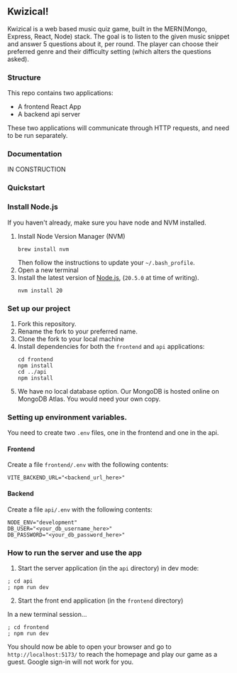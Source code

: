 ## Kwizical!

Kwizical is a web based music quiz game, built in the MERN(Mongo, Express, React, Node) stack.
The goal is to listen to the given music snippet and answer 5 questions about it, per round.
The player can choose their preferred genre and their difficulty setting (which alters the questions asked).

### Structure

This repo contains two applications:

- A frontend React App
- A backend api server

These two applications will communicate through HTTP requests, and need to be
run separately.

### Documentation

IN CONSTRUCTION

### Quickstart

### Install Node.js

If you haven't already, make sure you have node and NVM installed.

1. Install Node Version Manager (NVM)
   ```
   brew install nvm
   ```
   Then follow the instructions to update your `~/.bash_profile`.
2. Open a new terminal
3. Install the latest version of [Node.js](https://nodejs.org/en/), (`20.5.0` at
   time of writing).
   ```
   nvm install 20
   ```

### Set up our project

1. Fork this repository.
2. Rename the fork to your preferred name.
3. Clone the fork to your local machine
4. Install dependencies for both the `frontend` and `api` applications:
   ```
   cd frontend
   npm install
   cd ../api
   npm install
   ```
6. We have no local database option. Our MongoDB is hosted online on MongoDB Atlas.
You would need your own copy.

### Setting up environment variables.

You need to create two `.env` files, one in the frontend and one in the api.

#### Frontend

Create a file `frontend/.env` with the following contents:

```
VITE_BACKEND_URL="<backend_url_here>"
```

#### Backend

Create a file `api/.env` with the following contents:

```
NODE_ENV="development"
DB_USER="<your_db_username_here>"
DB_PASSWORD="<your_db_password_here>"
```

### How to run the server and use the app

1. Start the server application (in the `api` directory) in dev mode:

```
; cd api
; npm run dev
```

2. Start the front end application (in the `frontend` directory)

In a new terminal session...

```
; cd frontend
; npm run dev
```

You should now be able to open your browser and go to
`http://localhost:5173/` to reach the homepage and play our game
as a guest. Google sign-in will not work for you.